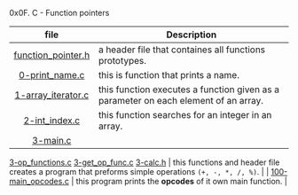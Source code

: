 0x0F. C - Function pointers

| file | Description |
|:----:|-------------|
| [function_pointer.h](https://github.com/RadouaneAbn/alx-low_level_programming/blob/master/0x0F-function_pointers/function_pointers.h) | a header file that containes all functions prototypes. |
| [0-print_name.c](https://github.com/RadouaneAbn/alx-low_level_programming/blob/master/0x0F-function_pointers/0-print_name.c) | this is function that prints a name. |
| [1-array_iterator.c](https://github.com/RadouaneAbn/alx-low_level_programming/blob/master/0x0F-function_pointers/1-array_iterator.c) | this function executes a function given as a parameter on each element of an array. |
| [2-int_index.c](https://github.com/RadouaneAbn/alx-low_level_programming/blob/master/0x0F-function_pointers/2-int_index.c) | this function searches for an integer in an array. |
| [3-main.c](https://github.com/RadouaneAbn/alx-low_level_programming/blob/master/0x0F-function_pointers/3-main.c)
[3-op_functions.c](https://github.com/RadouaneAbn/alx-low_level_programming/blob/master/0x0F-function_pointers/3-main.c)
[3-get_op_func.c](https://github.com/RadouaneAbn/alx-low_level_programming/blob/master/0x0F-function_pointers/3-get_op_func.c)
[3-calc.h](https://github.com/RadouaneAbn/alx-low_level_programming/blob/master/0x0F-function_pointers/3-calc.h) | this functions and header file creates a program that preforms simple operations `(+, -, *, /, %)`. |
| [100-main_opcodes.c](https://github.com/RadouaneAbn/alx-low_level_programming/blob/master/0x0F-function_pointers/100-main_opcodes.c) | this program prints the **opcodes** of it own main function. |
